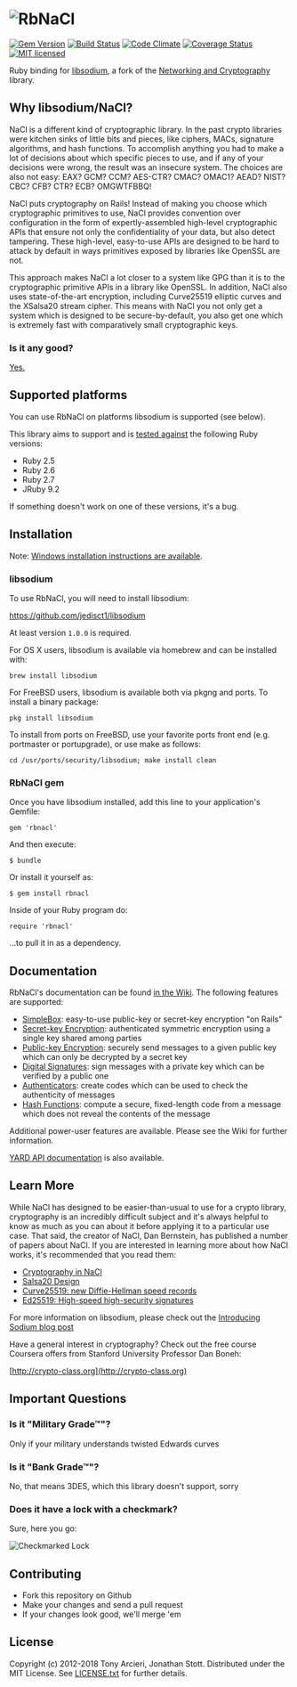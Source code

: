 ![RbNaCl](https://raw.github.com/RubyCrypto/rbnacl/master/images/logo.png)
======
[![Gem Version](https://badge.fury.io/rb/rbnacl.svg)](http://badge.fury.io/rb/rbnacl)
[![Build Status](https://travis-ci.org/RubyCrypto/rbnacl.svg?branch=master)](https://travis-ci.org/RubyCrypto/rbnacl)
[![Code Climate](https://codeclimate.com/github/RubyCrypto/rbnacl.svg)](https://codeclimate.com/github/RubyCrypto/rbnacl)
[![Coverage Status](https://coveralls.io/repos/RubyCrypto/rbnacl/badge.svg?branch=master)](https://coveralls.io/r/RubyCrypto/rbnacl)
[![MIT licensed](https://img.shields.io/badge/license-MIT-blue.svg)](https://github.com/RubyCrypto/rbnacl/blob/master/LICENSE.txt)

Ruby binding for [libsodium], a fork of the [Networking and Cryptography][NaCl]
library.

[libsodium]: https://libsodium.org
[NaCl]:  http://nacl.cr.yp.to/

## Why libsodium/NaCl?

NaCl is a different kind of cryptographic library. In the past crypto
libraries were kitchen sinks of little bits and pieces, like ciphers,
MACs, signature algorithms, and hash functions. To accomplish anything
you had to make a lot of decisions about which specific pieces to use,
and if any of your decisions were wrong, the result was an insecure
system. The choices are also not easy: EAX? GCM? CCM? AES-CTR? CMAC?
OMAC1? AEAD? NIST? CBC? CFB? CTR? ECB? OMGWTFBBQ!

NaCl puts cryptography on Rails! Instead of making you choose which
cryptographic primitives to use, NaCl provides convention over configuration
in the form of expertly-assembled high-level cryptographic APIs that ensure
not only the confidentiality of your data, but also detect tampering.
These high-level, easy-to-use APIs are designed to be hard to attack by
default in ways primitives exposed by libraries like OpenSSL are not.

This approach makes NaCl a lot closer to a system like GPG than it is
to the cryptographic primitive APIs in a library like OpenSSL. In addition,
NaCl also uses state-of-the-art encryption, including Curve25519 elliptic
curves and the XSalsa20 stream cipher. This means with NaCl you not only get
a system which is designed to be secure-by-default, you also get one which
is extremely fast with comparatively small cryptographic keys.

### Is it any good?

[Yes.](http://news.ycombinator.com/item?id=3067434)

## Supported platforms

You can use RbNaCl on platforms libsodium is supported (see below).

This library aims to support and is [tested against][travis] the following Ruby
versions:

* Ruby 2.5
* Ruby 2.6
* Ruby 2.7
* JRuby 9.2

If something doesn't work on one of these versions, it's a bug.

[travis]: http://travis-ci.org/RubyCrypto/rbnacl

## Installation

Note: [Windows installation instructions are available](https://github.com/RubyCrypto/rbnacl/wiki/Installing-libsodium#windows).

### libsodium

To use RbNaCl, you will need to install libsodium:

https://github.com/jedisct1/libsodium

At least version `1.0.0` is required.

For OS X users, libsodium is available via homebrew and can be installed with:

    brew install libsodium

For FreeBSD users, libsodium is available both via pkgng and ports.  To install
a binary package:

    pkg install libsodium

To install from ports on FreeBSD, use your favorite ports front end (e.g.
portmaster or portupgrade), or use make as follows:

    cd /usr/ports/security/libsodium; make install clean

### RbNaCl gem

Once you have libsodium installed, add this line to your application's Gemfile:

    gem 'rbnacl'

And then execute:

    $ bundle

Or install it yourself as:

    $ gem install rbnacl

Inside of your Ruby program do:

    require 'rbnacl'

...to pull it in as a dependency.

## Documentation

RbNaCl's documentation can be found [in the Wiki][wiki]. The following features
are supported:

* [SimpleBox]: easy-to-use public-key or secret-key encryption "on Rails"
* [Secret-key Encryption][secretkey]: authenticated symmetric encryption using a
  single key shared among parties
* [Public-key Encryption][publickey]: securely send messages to a given public
  key which can only be decrypted by a secret key
* [Digital Signatures][signatures]: sign messages with a private key which can
  be verified by a public one
* [Authenticators][macs]: create codes which can be used to check the
  authenticity of messages
* [Hash Functions][hashes]: compute a secure, fixed-length code from a message
  which does not reveal the contents of the message

Additional power-user features are available. Please see the Wiki for further
information.

[YARD API documentation][yard] is also available.

[wiki]: https://github.com/RubyCrypto/rbnacl/wiki
[simplebox]: https://github.com/RubyCrypto/rbnacl/wiki/SimpleBox
[secretkey]: https://github.com/RubyCrypto/rbnacl/wiki/Secret-Key-Encryption
[publickey]: https://github.com/RubyCrypto/rbnacl/wiki/Public-Key-Encryption
[signatures]: https://github.com/RubyCrypto/rbnacl/wiki/Digital-Signatures
[macs]: https://github.com/RubyCrypto/rbnacl/wiki/HMAC
[hashes]: https://github.com/RubyCrypto/rbnacl/wiki/Hash-Functions
[yard]: http://www.rubydoc.info/gems/rbnacl

## Learn More

While NaCl has designed to be easier-than-usual to use for a crypto
library, cryptography is an incredibly difficult subject and it's
always helpful to know as much as you can about it before applying
it to a particular use case. That said, the creator of NaCl, Dan
Bernstein, has published a number of papers about NaCl. If you are
interested in learning more about how NaCl works, it's recommended
that you read them:

* [Cryptography in NaCl](http://cr.yp.to/highspeed/naclcrypto-20090310.pdf)
* [Salsa20 Design](https://cr.yp.to/snuffle/design.pdf)
* [Curve25519: new Diffie-Hellman speed records](http://cr.yp.to/ecdh/curve25519-20060209.pdf)
* [Ed25519: High-speed high-security signatures](http://ed25519.cr.yp.to/ed25519-20110926.pdf)

For more information on libsodium, please check out the
[Introducing Sodium blog post](http://labs.umbrella.com/2013/03/06/announcing-sodium-a-new-cryptographic-library/)

Have a general interest in cryptography? Check out the free course
Coursera offers from Stanford University Professor Dan Boneh:

[http://crypto-class.org](http://crypto-class.org)

## Important Questions

### Is it "Military Grade™"?

Only if your military understands twisted Edwards curves

### Is it "Bank Grade™"?

No, that means 3DES, which this library doesn't support, sorry

### Does it have a lock with a checkmark?

Sure, here you go:

![Checkmarked Lock](http://i.imgur.com/dwA0Ffi.png)

## Contributing

* Fork this repository on Github
* Make your changes and send a pull request
* If your changes look good, we'll merge 'em

## License

Copyright (c) 2012-2018 Tony Arcieri, Jonathan Stott. Distributed under the MIT License.
See [LICENSE.txt] for further details.

[LICENSE.txt]: https://github.com/RubyCrypto/rbnacl/blob/master/LICENSE.txt
